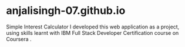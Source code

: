 # anjalisingh-07.github.io
Simple Interest Calculator
I developed this web application as a project, using skills learnt with IBM Full Stack Developer Certification course on Coursera .
